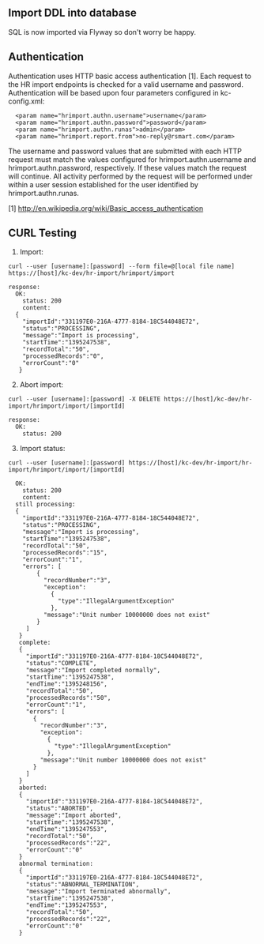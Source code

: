 Import DDL into database
------------------------

SQL is now imported via Flyway so don't worry be happy.


Authentication
--------------

Authentication uses HTTP basic access authentication [1]. Each request to the HR import endpoints is checked for a valid username and password. Authentication will be based upon four parameters configured in kc-config.xml:

```
  <param name="hrimport.authn.username">username</param>
  <param name="hrimport.authn.password">password</param>
  <param name="hrimport.authn.runas">admin</param>
  <param name="hrimport.report.from">no-reply@rsmart.com</param>
```

The username and password values that are submitted with each HTTP request must match the values configured for hrimport.authn.username and hrimport.authn.password, respectively. If these values match the request will continue. All activity performed by the request will be performed under within a user session established for the user identified by hrimport.authn.runas.

[1] http://en.wikipedia.org/wiki/Basic_access_authentication

CURL Testing
------------

1. Import:

  ```
  curl --user [username]:[password] --form file=@[local file name] https://[host]/kc-dev/hr-import/hrimport/import

  response:
    OK:
      status: 200
      content:
    {
      "importId":"331197E0-216A-4777-8184-18C544048E72",
      "status":"PROCESSING",
      "message":"Import is processing",
      "startTime":"1395247538",
      "recordTotal":"50",
      "processedRecords":"0",
      "errorCount":"0"
     }
  ```

2. Abort import:

  ```
  curl --user [username]:[password] -X DELETE https://[host]/kc-dev/hr-import/hrimport/import/[importId]

  response:
    OK:
      status: 200
  ```

3. Import status:

  ```
  curl --user [username]:[password] https://[host]/kc-dev/hr-import/hr-import/hrimport/import/[importId]

    OK:
      status: 200
      content:
    still processing:
    {
      "importId":"331197E0-216A-4777-8184-18C544048E72",
      "status":"PROCESSING",
      "message":"Import is processing",
      "startTime":"1395247538",
      "recordTotal":"50",
      "processedRecords":"15",
      "errorCount":"1",
      "errors": [
          {
            "recordNumber":"3",
            "exception":
              {
                "type":"IllegalArgumentException"
              },
            "message":"Unit number 10000000 does not exist"
          }
       ]
     }
     complete:
     {
       "importId":"331197E0-216A-4777-8184-18C544048E72",
       "status":"COMPLETE",
       "message":"Import completed normally",
       "startTime":"1395247538",
       "endTime":"1395248156",
       "recordTotal":"50",
       "processedRecords":"50",
       "errorCount":"1",
       "errors": [
         {
           "recordNumber":"3",
           "exception":
             {
               "type":"IllegalArgumentException"
             },
           "message":"Unit number 10000000 does not exist"
         }
       ]
     }
     aborted:
     {
       "importId":"331197E0-216A-4777-8184-18C544048E72",
       "status":"ABORTED",
       "message":"Import aborted",
       "startTime":"1395247538",
       "endTime":"1395247553",
       "recordTotal":"50",
       "processedRecords":"22",
       "errorCount":"0"
     }
     abnormal termination:
     {
       "importId":"331197E0-216A-4777-8184-18C544048E72",
       "status":"ABNORMAL_TERMINATION",
       "message":"Import terminated abnormally",
       "startTime":"1395247538",
       "endTime":"1395247553",
       "recordTotal":"50",
       "processedRecords":"22",
       "errorCount":"0"
     }
  ```
